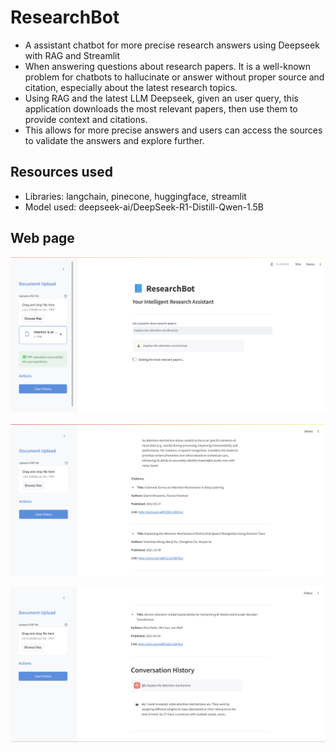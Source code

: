 # ResearchBot
- A assistant chatbot for more precise research answers using Deepseek with RAG and Streamlit
- When answering questions about research papers. It is a well-known problem for chatbots to hallucinate or answer without proper source and citation, especially about the latest research topics.
- Using RAG and the latest LLM Deepseek, given an user query, this application downloads the most relevant papers, then use them to provide context and citations.
- This allows for more precise answers and users can access the sources to validate the answers and explore further.

## Resources used
- Libraries: langchain, pinecone, huggingface, streamlit
- Model used: deepseek-ai/DeepSeek-R1-Distill-Qwen-1.5B

## Web page
![Generating answer](images/generating_answer.png)

![Answer with citation](images/answer_citation.png)

![Conversation History](images/conversation_history.png)